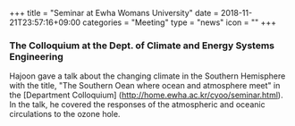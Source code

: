 +++
title = "Seminar at Ewha Womans University"
date = 2018-11-21T23:57:16+09:00
categories = "Meeting"
type = "news"
icon = ""
+++

### The Colloquium at the Dept. of Climate and Energy Systems Engineering

Hajoon gave a talk about the changing climate in the Southern Hemisphere with the title, "The Southern Oean where ocean and atmosphere meet" in the [Department Colloquium] (http://home.ewha.ac.kr/cyoo/seminar.html). In the talk, he covered the responses of the atmospheric and oceanic circulations to the ozone hole.
